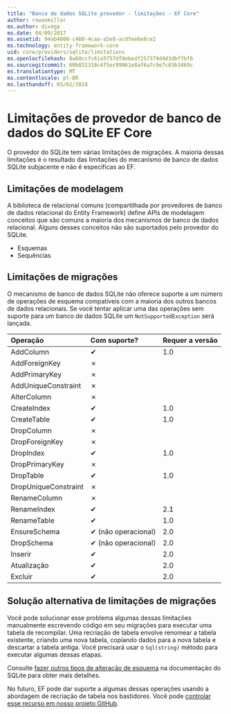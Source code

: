 ```yaml
---
title: "Banco de dados SQLite provedor - limitações - EF Core"
author: rowanmiller
ms.author: divega
ms.date: 04/09/2017
ms.assetid: 94ab4800-c460-4caa-a5e8-acdfee6e6ce2
ms.technology: entity-framework-core
uid: core/providers/sqlite/limitations
ms.openlocfilehash: 8a60ccfc61a5757df8ebedf257379d4d3dbffbf6
ms.sourcegitcommit: 60b831318c4f5ec99061e8af6a7c9e7c03b3469c
ms.translationtype: MT
ms.contentlocale: pt-BR
ms.lasthandoff: 03/02/2018
---
```

# <a name="sqlite-ef-core-database-provider-limitations"></a>Limitações de provedor de banco de dados do SQLite EF Core

O provedor do SQLite tem várias limitações de migrações. A maioria dessas limitações é o resultado das limitações do mecanismo de banco de dados SQLite subjacente e não é específicas ao EF.

## <a name="modeling-limitations"></a>Limitações de modelagem

A biblioteca de relacional comuns (compartilhada por provedores de banco de dados relacional do Entity Framework) define APIs de modelagem conceitos que são comuns a maioria dos mecanismos de banco de dados relacional. Alguns desses conceitos não são suportados pelo provedor do SQLite.

* Esquemas
* Sequências

## <a name="migrations-limitations"></a>Limitações de migrações

O mecanismo de banco de dados SQLite não oferece suporte a um número de operações de esquema compatíveis com a maioria dos outros bancos de dados relacionais. Se você tentar aplicar uma das operações sem suporte para um banco de dados SQLite um `NotSupportedException` será lançada.

| Operação            | Com suporte? | Requer a versão |
|:---------------------|:-----------|:-----------------|
| AddColumn            | ✔          | 1.0              |
| AddForeignKey        | ✗          |                  |
| AddPrimaryKey        | ✗          |                  |
| AddUniqueConstraint  | ✗          |                  |
| AlterColumn          | ✗          |                  |
| CreateIndex          | ✔          | 1.0              |
| CreateTable          | ✔          | 1.0              |
| DropColumn           | ✗          |                  |
| DropForeignKey       | ✗          |                  |
| DropIndex            | ✔          | 1.0              |
| DropPrimaryKey       | ✗          |                  |
| DropTable            | ✔          | 1.0              |
| DropUniqueConstraint | ✗          |                  |
| RenameColumn         | ✗          |                  |
| RenameIndex          | ✔          | 2.1              |
| RenameTable          | ✔          | 1.0              |
| EnsureSchema         | ✔ (não operacional)  | 2.0              |
| DropSchema           | ✔ (não operacional)  | 2.0              |
| Inserir               | ✔          | 2.0              |
| Atualização               | ✔          | 2.0              |
| Excluir               | ✔          | 2.0              |

## <a name="migrations-limitations-workaround"></a>Solução alternativa de limitações de migrações

Você pode solucionar esse problema algumas dessas limitações manualmente escrevendo código em seu migrações para executar uma tabela de recompilar. Uma recriação de tabela envolve renomear a tabela existente, criando uma nova tabela, copiando dados para a nova tabela e descartar a tabela antiga. Você precisará usar o `Sql(string)` método para executar algumas dessas etapas.

Consulte [fazer outros tipos de alteração de esquema](http://sqlite.org/lang_altertable.html#otheralter) na documentação do SQLite para obter mais detalhes.

No futuro, EF pode dar suporte a algumas dessas operações usando a abordagem de recriação de tabela nos bastidores. Você pode [controlar esse recurso em nosso projeto GitHub](https://github.com/aspnet/EntityFrameworkCore/issues/329).
